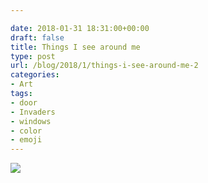 ```yaml
---

date: 2018-01-31 18:31:00+00:00
draft: false
title: Things I see around me
type: post
url: /blog/2018/1/things-i-see-around-me-2
categories:
- Art
tags:
- door
- Invaders
- windows
- color
- emoji
---
```




  
![](/images/2018-01-31-20181things-i-see-around-me-2/IMG_4017.jpg)

  


